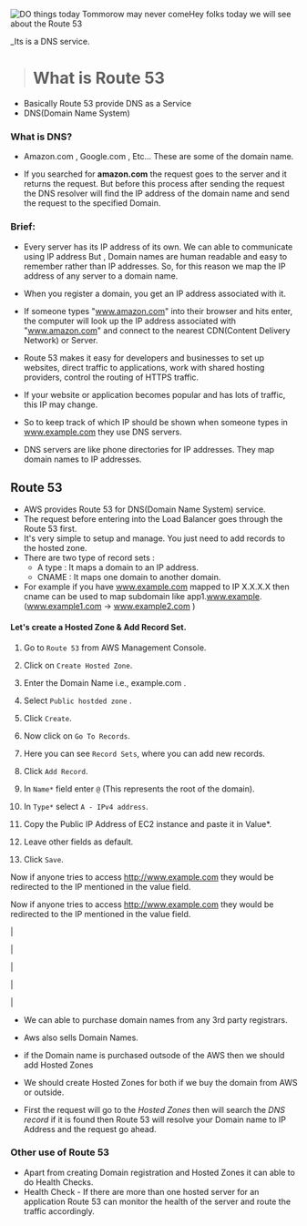 ![DO things today Tommorow may never come](https://cdn4.geckoandfly.com/wp-content/uploads/2013/11/234864.jpg)Hey folks today we will see about the Route 53

_Its is a DNS service.
># What is Route 53
* Basically Route 53 provide DNS as a Service
* DNS(Domain Name System)
### What is DNS?
* Amazon.com , Google.com , Etc... These are some of the domain name.

* If you searched for **amazon.com** the request goes to the server and it returns the request. But before this process after sending the request the DNS resolver will find the IP address of the domain name and send the request to the specified Domain.
### Brief:
* Every server has its IP address of its own. We can able to communicate using IP address But , Domain names are human readable and easy to remember rather than IP addresses. So, for this reason we map the IP address of any server to a domain name.

* When you register a domain, you get an IP address associated with it.
* If someone types "www.amazon.com" into their browser and hits enter, the computer will look up the IP address associated with "www.amazon.com" and connect to the nearest CDN(Content Delivery Network) or Server.
* Route 53 makes it easy for developers and businesses to set up websites, direct traffic to applications, work with shared hosting providers, control the routing of HTTPS traffic.
* If your website or application becomes popular and has lots of traffic, this IP may change.
* So to keep track of which IP should be shown when someone types in www.example.com they use DNS servers.
* DNS servers are like phone directories for IP addresses. They map domain names to IP addresses.

## Route 53
* AWS provides Route 53 for DNS(Domain Name System) service.
* The request before entering into the Load Balancer  goes through the Route 53 first.
* It's very simple to setup and manage. You just need to add records to the hosted zone.
* There are two type of record sets :
  * A type : It maps a domain to an IP address.
  * CNAME : It maps one domain to another domain.
* For example if you have www.example.com mapped to IP X.X.X.X then cname can be used to map subdomain like app1.www.example. (www.example1.com -> www.example2.com )

#### Let's create a Hosted Zone & Add Record Set.
1. Go to `Route 53` from AWS Management Console.

2. Click on `Create Hosted Zone`.
3. Enter the Domain Name i.e., example.com .
4. Select `Public hostded zone` .
5. Click `Create`.
6. Now click on `Go To Records`.
7. Here you can see `Record Sets`, where you can add new records.
8. Click `Add Record`.
9. In `Name*` field enter `@` (This represents the root of the domain).
10. In `Type*` select `A - IPv4 address`.
11. Copy the Public IP Address of EC2 instance and paste it in Value*.
12. Leave other fields as default.
13. Click `Save`.

Now if anyone tries to access http://www.example.com they would be redirected to the IP mentioned in the value field.

Now if anyone tries to access http://www.example.com they would be redirected to the IP mentioned in the value field.

|

|

|

|

|

* We can able to purchase domain names from any 3rd party  registrars.

* Aws also sells Domain Names.
* if the Domain name is purchased outsode of the AWS then we should add Hosted Zones
* We should create Hosted Zones for both if we buy the domain from AWS or outside.
* First the request will go to the *Hosted Zones* then will search the *DNS record* if it is found then Route 53 will resolve your Domain name to IP Address and the request go ahead.


### Other use of Route 53
* Apart from creating Domain registration and Hosted Zones it can able to do Health Checks.
* Health Check - If there are more than one hosted server for an application Route 53  can monitor the health of the server and route the traffic accordingly.